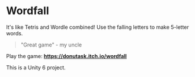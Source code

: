 # Wordfall
It's like Tetris and Wordle combined! Use the falling letters to make 5-letter words.

> "Great game" - my uncle

Play the game: **https://donutask.itch.io/wordfall**

This is a Unity 6 project. 
